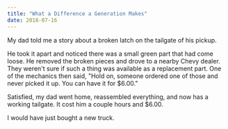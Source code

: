 ```yaml
---
title: "What a Difference a Generation Makes"
date: 2018-07-16
---
```


My dad told me a story about a broken latch on the tailgate of his pickup.

He took it apart and noticed there was a small green part that had come loose.
He removed the broken pieces and drove to a nearby Chevy dealer.
They weren't sure if such a thing was available as a replacement part. One of
the mechanics then said, "Hold on, someone ordered one of those and never picked
it up. You can have it for $6.00."

Satisfied, my dad went home, reassembled everything, and now has a working
tailgate. It cost him a couple hours and $6.00.

I would have just bought a new truck.
